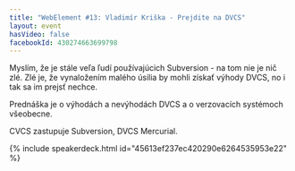 ```yaml
---
title: "WebElement #13: Vladimír Kriška - Prejdite na DVCS"
layout: event
hasVideo: false
facebookId: 430274663699798
---
```



Myslím, že je stále veľa ľudí používajúcich Subversion - na tom nie je nič zlé. Zlé je, že vynaložením malého úsilia by
mohli získať výhody DVCS, no i tak sa im prejsť nechce.

Prednáška je o výhodách a nevýhodách DVCS a o verzovacích systémoch všeobecne.

CVCS zastupuje Subversion, DVCS Mercurial.

{% include speakerdeck.html id="45613ef237ec420290e6264535953e22" %}